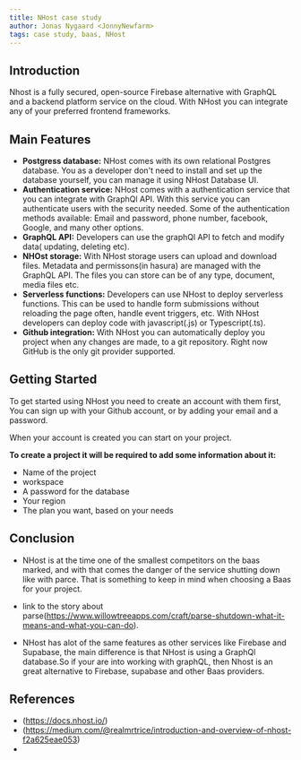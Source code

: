 ```yaml
---
title: NHost case study
author: Jonas Nygaard <JonnyNewfarm>
tags: case study, baas, NHost
---
```


## Introduction

Nhost is a fully secured, open-source Firebase alternative with GraphQL and a backend platform service on the cloud. With NHost you can integrate any of your preferred frontend frameworks.

## Main Features

- **Postgress database:** NHost comes with its own relational Postgres database.
  You as a developer don't need to install and set up the database yourself, you can manage it using NHost Database UI.
- **Authentication service:** NHost comes with a authentication service that you can integrate with GraphQl API. With this service you can authenticate users with the security needed. Some of the authentication methods available: Email and password, phone number, facebook, Google, and many other options.
- **GraphQL API:** Developers can use the graphQl API to fetch and modify data( updating, deleting etc).
- **NHOst storage:** With NHost storage users can upload and download files. Metadata and permissons(in hasura) are managed with the GraphQL API.
  The files you can store can be of any type, document, media files etc.
- **Serverless functions:** Developers can use NHost to deploy serverless functions. This can be used to handle form submissions without reloading the page often, handle event triggers, etc.
  With NHost developers can deploy code with javascript(.js) or Typescript(.ts).
- **Github integration:** With NHost you can automatically deploy you project when any changes are made, to a git repository. Right now GitHub is the only git provider supported.

## Getting Started

To get started using NHost you need to create an account with them first, You can sign up with your Github account, or by adding your email and a password.

When your account is created you can start on your project.

**To create a project it will be required to add some information about it:**

- Name of the project
- workspace
- A password for the database
- Your region
- The plan you want, based on your needs

## Conclusion

- NHost is at the time one of the smallest competitors on the baas marked, and with that comes the danger of the service shutting down like with parce. That is something to keep in mind when choosing a Baas for your project.

- link to the story about parse(https://www.willowtreeapps.com/craft/parse-shutdown-what-it-means-and-what-you-can-do).

- NHost has alot of the same features as other services like Firebase and Supabase, the main difference is that NHost is using a GraphQl database.So if your are into working with graphQL, then Nhost is an great alternative to Firebase, supabase and other Baas providers.

## References

- (https://docs.nhost.io/)
- (https://medium.com/@realmrtrice/introduction-and-overview-of-nhost-f2a625eae053)
-
